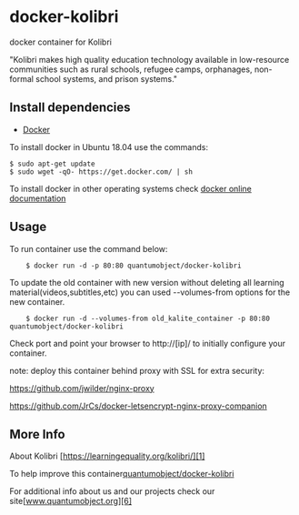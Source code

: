 # docker-kolibri
docker container for Kolibri

"Kolibri makes high quality education technology available in low-resource communities such as rural schools, refugee camps, orphanages, non-formal school systems, and prison systems."


## Install dependencies

  - [Docker][3]

To install docker in Ubuntu 18.04 use the commands:

    $ sudo apt-get update
    $ sudo wget -qO- https://get.docker.com/ | sh

 To install docker in other operating systems check [docker online documentation][4]

## Usage

To run container use the command below:

        $ docker run -d -p 80:80 quantumobject/docker-kolibri
        
To update the old container with new version without deleting all learning material(videos,subtitles,etc) you can used --volumes-from options for the new container.

        $ docker run -d --volumes-from old_kalite_container -p 80:80 quantumobject/docker-kolibri
 
Check port and point your browser to http://[ip]/  to initially configure your container.

note: deploy this container behind proxy with SSL for extra security:

https://github.com/jwilder/nginx-proxy

https://github.com/JrCs/docker-letsencrypt-nginx-proxy-companion

## More Info

About  Kolibri [https://learningequality.org/kolibri/][1]

To help improve this container[quantumobject/docker-kolibri][5]

For additional info about us and our projects check our site[www.quantumobject.org][6]

[1]:https://learningequality.org/kolibri/
[2]:https://www.khanacademy.org/
[3]:https://www.docker.com/
[4]:http://docs.docker.com/
[5]:https://github.com/QuantumObject/docker-kolibri/
[6]:https://www.quantumobject.org/


